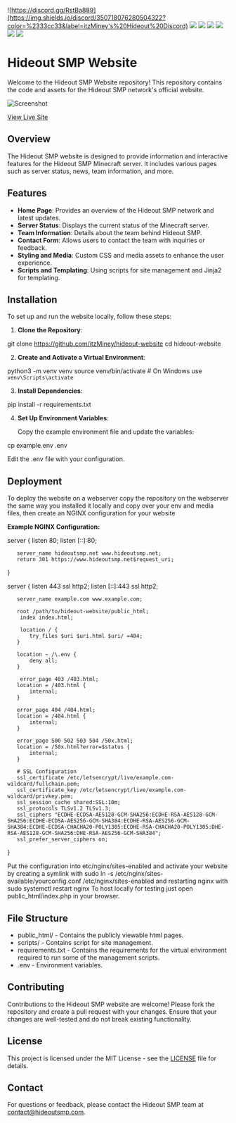 ![https://discord.gg/RstBa889](https://img.shields.io/discord/350718076280504322?color=%2333cc33&label=itzMiney's%20Hideout%20Discord)
![](https://img.shields.io/github/contributors/itzMiney/hideout-website)
![](https://img.shields.io/github/issues-pr/itzMiney/hideout-website)
![](https://img.shields.io/github/issues-pr-closed/itzMiney/hideout-website)
![](https://img.shields.io/github/forks/itzMiney/hideout-website?label=Forks)
![](https://img.shields.io/github/commit-activity/m/itzMiney/hideout-website)
![](https://img.shields.io/github/stars/itzMiney/hideout-website?label=Stars)

# Hideout SMP Website

Welcome to the Hideout SMP Website repository! This repository contains the code and assets for the Hideout SMP network's official website.

![Screenshot](https://short.hideoutsmp.net/WGeyaT)

[View Live Site](https://www.hideoutsmp.net)

## Overview

The Hideout SMP website is designed to provide information and interactive features for the Hideout SMP Minecraft server. It includes various pages such as server status, news, team information, and more.

## Features

- **Home Page**: Provides an overview of the Hideout SMP network and latest updates.
- **Server Status**: Displays the current status of the Minecraft server.
- **Team Information**: Details about the team behind Hideout SMP.
- **Contact Form**: Allows users to contact the team with inquiries or feedback.
- **Styling and Media**: Custom CSS and media assets to enhance the user experience.
- **Scripts and Templating**: Using scripts for site management and Jinja2 for templating.

## Installation

To set up and run the website locally, follow these steps:

1. **Clone the Repository**:

   

git clone https://github.com/itzMiney/hideout-website
   cd hideout-website



2. **Create and Activate a Virtual Environment**:

   

python3 -m venv venv
   source venv/bin/activate  # On Windows use `venv\Scripts\activate`



3. **Install Dependencies**:

   

pip install -r requirements.txt



4. **Set Up Environment Variables**:

   Copy the example environment file and update the variables:

   

cp example.env .env



   Edit the .env file with your configuration.

## Deployment
   
   To deploy the website on a webserver copy the repository on the webserver the same way you installed it locally and copy over your env and media files, then create an NGINX configuration for your website
   
   **Example NGINX Configuration:**
   

server {
       listen 80;
       listen [::]:80;

       server_name hideoutsmp.net www.hideoutsmp.net;
       return 301 https://www.hideoutsmp.net$request_uri;
   }

   server {
       listen 443 ssl http2;
       listen [::]:443 ssl http2;

       server_name example.com www.example.com;

       root /path/to/hideout-website/public_html;
	    index index.html;
	
	    location / {
           try_files $uri $uri.html $uri/ =404;
       }

       location ~ /\.env {
           deny all;
       }

	    error_page 403 /403.html;
       location = /403.html {
           internal;
       }
	
       error_page 404 /404.html;
       location = /404.html {
           internal;
       }

       error_page 500 502 503 504 /50x.html;
       location = /50x.html?error=$status {
           internal;
       }

       # SSL Configuration
       ssl_certificate /etc/letsencrypt/live/example.com-wildcard/fullchain.pem;
       ssl_certificate_key /etc/letsencrypt/live/example.com-wildcard/privkey.pem;
       ssl_session_cache shared:SSL:10m;
       ssl_protocols TLSv1.2 TLSv1.3;
       ssl_ciphers "ECDHE-ECDSA-AES128-GCM-SHA256:ECDHE-RSA-AES128-GCM-SHA256:ECDHE-ECDSA-AES256-GCM-SHA384:ECDHE-RSA-AES256-GCM-SHA384:ECDHE-ECDSA-CHACHA20-POLY1305:ECDHE-RSA-CHACHA20-POLY1305:DHE-RSA-AES128-GCM-SHA256:DHE-RSA-AES256-GCM-SHA384";
       ssl_prefer_server_ciphers on;
   }



   Put the configuration into etc/nginx/sites-enabled and activate your website by creating a symlink with sudo ln -s /etc/nginx/sites-available/yourconfig.conf /etc/nginx/sites-enabled and restarting nginx with sudo systemctl restart nginx
   To host locally for testing just open public_html/index.php in your browser.

## File Structure

- public_html/ - Contains the publicly viewable html pages.
- scripts/ - Contains script for site management.
- requirements.txt - Contains the requirements for the virtual environment required to run some of the management scripts.
- .env - Environment variables.

## Contributing

Contributions to the Hideout SMP website are welcome! Please fork the repository and create a pull request with your changes. Ensure that your changes are well-tested and do not break existing functionality.

## License

This project is licensed under the MIT License - see the [LICENSE](LICENSE) file for details.

## Contact

For questions or feedback, please contact the Hideout SMP team at [contact@hideoutsmp.com](mailto:contact@hideoutsmp.com).
